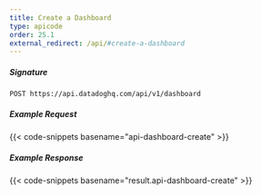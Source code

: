 ```yaml
---
title: Create a Dashboard
type: apicode
order: 25.1
external_redirect: /api/#create-a-dashboard
---
```


##### Signature
`POST https://api.datadoghq.com/api/v1/dashboard`
##### Example Request
{{< code-snippets basename="api-dashboard-create" >}}
##### Example Response
{{< code-snippets basename="result.api-dashboard-create" >}}

